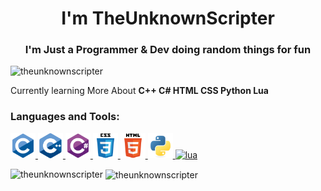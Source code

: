 <h1 align="center">I'm TheUnknownScripter</h1>
<h3 align="center">I'm Just a Programmer & Dev doing random things for fun</h3>

<p align="left">
  <img src="https://komarev.com/ghpvc/?username=theunknownscripter&label=Profile%20views&color=000000&style=flat" alt="theunknownscripter" />
</p>

<p align="left">
  Currently learning More About <strong>C++ C# HTML CSS Python Lua</strong>
</p>

<h3 align="left">Languages and Tools:</h3>
<p align="left">
  <a href="https://www.cprogramming.com/" target="_blank" rel="noreferrer">
    <img src="https://raw.githubusercontent.com/devicons/devicon/master/icons/c/c-original.svg" alt="c" width="40" height="40"/>
  </a>
  <a href="https://www.w3schools.com/cpp/" target="_blank" rel="noreferrer">
    <img src="https://raw.githubusercontent.com/devicons/devicon/master/icons/cplusplus/cplusplus-original.svg" alt="cplusplus" width="40" height="40"/>
  </a>
  <a href="https://www.w3schools.com/cs/" target="_blank" rel="noreferrer">
    <img src="https://raw.githubusercontent.com/devicons/devicon/master/icons/csharp/csharp-original.svg" alt="csharp" width="40" height="40"/>
  </a>
  <a href="https://www.w3schools.com/css/" target="_blank" rel="noreferrer">
    <img src="https://raw.githubusercontent.com/devicons/devicon/master/icons/css3/css3-original-wordmark.svg" alt="css3" width="40" height="40"/>
  </a>
  <a href="https://www.w3.org/html/" target="_blank" rel="noreferrer">
    <img src="https://raw.githubusercontent.com/devicons/devicon/master/icons/html5/html5-original-wordmark.svg" alt="html5" width="40" height="40"/>
  </a>
  <a href="https://www.python.org" target="_blank" rel="noreferrer">
    <img src="https://raw.githubusercontent.com/devicons/devicon/master/icons/python/python-original.svg" alt="python" width="40" height="40"/>
  </a>
  <a href="https://www.lua.org" target="_blank" rel="noreferrer">
    <img src="https://upload.wikimedia.org/wikipedia/commons/thumb/c/cf/Lua-Logo.svg/600px-Lua-Logo.svg.png?20150107024942" alt="lua" width="40" height="40"/>
  </a>
</p>

<p>
  <img align="left" src="https://github-readme-stats-sigma-five.vercel.app/api/top-langs?username=theunknownscripter&show_icons=true&theme=dark&locale=en&layout=compact" alt="theunknownscripter" />
</p>

<p>&nbsp;<img align="center" src="https://github-readme-stats-sigma-five.vercel.app/api?username=theunknownscripter&show_icons=true&theme=dark&cache_seconds=1800&locale=en" alt="theunknownscripter" /></p>
